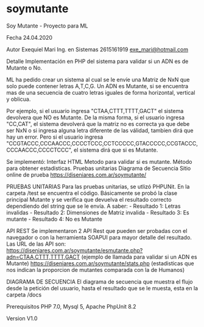 # soymutante
Soy Mutante - Proyecto para ML

Fecha 24.04.2020

Autor Exequiel Mari Ing. en Sistemas 2615161919 exe_mari@hotmail.com

Detalle Implementación en PHP del sistema para validar si un ADN es de Mutante o No. 

ML ha pedido crear un sistema al cual se le envíe una Matriz de NxN que solo puede contener letras A,T,C,G. Un ADN es Mutante, si se encuentra mas de una secuencia de cuatro letras iguales de forma horizontal, vertical y oblicua.

Por ejemplo, si el usuario ingresa "CTAA,CTTT,TTTT,GACT" el sistema devolvera que NO es Mutante.
De la misma forma, si el usuario ingresa "CC,CAT", el sistema devolverá que la matriz no es correcta ya que debe ser NxN o si ingresa alguna letra diferente de las válidad, tambien dirá que hay un error.
Pero si el usuario ingresa "CCGTACCC,CCCAACCC,CCCCTCCC,CCTCCCCC,GTACCCCC,CCGTACCC,CCCAACCC,CCCCTCCC", el sistema dirá que si es Mutante.


Se implementó:
Interfaz HTML
Metodo para validar si es mutante.
Método para obtener estadisticas.
Pruebas unitarias
Diagrama de Secuencia
Sitio online de prueba https://diseniares.com.ar/soymutante/

PRUEBAS UNITARIAS
Para las pruebas unitarias, se utlizó PHPUNit. En la carpeta /test se encuentra el código. Básicamente se probó la clase principal Mutante y se verifica que devuelva el resultado correcto dependiendo del string que se le envía. A saber:
    - Resultado 1: Letras invalidas
    - Resultado 2: Dimensiones de Matriz invalida
    - Resultado 3: Es mutante
    - Resultado 4: No es Mutante

API REST
Se implementaron 2 API Rest que pueden ser probadas con el navegador o con la herramienta SOAPUI para mayor detalle del resultado.
Las URL de las API son:
https://diseniares.com.ar/soymutante/esmutante.php?adn=CTAA,CTTT,TTTT,GACT (ejemplo de llamada para validar si un ADN es Mutante)
https://diseniares.com.ar/soymutante/stats.php (estadisticas que nos indican la proporcion de mutantes comparada con la de Humanos)

DIAGRAMA DE SECUENCIA
El diagrama de secuencia que muestra el flujo desde la petición del usuario, hasta el resultado que se le muesta, esta en la carpeta /docs

Prerequisitos PHP 7.0, Mysql 5, Apache PhpUnit 8.2

Version V1.0
